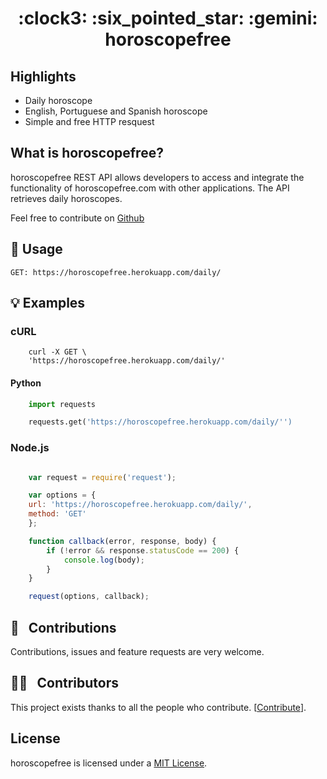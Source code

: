 <h1 align="center" style="border-bottom: none;">:clock3:	:six_pointed_star: :gemini: horoscopefree</h1>

## Highlights

- Daily horoscope
- English, Portuguese and Spanish horoscope
- Simple and free HTTP resquest

## What is horoscopefree?
horoscopefree REST API allows developers to access and integrate the functionality of horoscopefree.com with other applications. The API retrieves daily horoscopes.

Feel free to contribute on [Github](http://github.com/vitorebatista/horoscopefree)

## :book: Usage

    GET: https://horoscopefree.herokuapp.com/daily/


## :bulb: Examples

### cURL
```cUrl
    curl -X GET \
    'https://horoscopefree.herokuapp.com/daily/'
```

#### Python

```python
    import requests

    requests.get('https://horoscopefree.herokuapp.com/daily/'')
```

### Node.js
```js

    var request = require('request');

    var options = {
    url: 'https://horoscopefree.herokuapp.com/daily/',
    method: 'GET'
    };

    function callback(error, response, body) {
        if (!error && response.statusCode == 200) {
            console.log(body);
        }
    }

    request(options, callback);
```

## 🤝 &nbsp; Contributions

Contributions, issues and feature requests are very welcome.

## 💪🏻 &nbsp; Contributors

This project exists thanks to all the people who contribute. [[Contribute](CONTRIBUTING.md)].


## License

horoscopefree is licensed under a [MIT  License](./LICENSE).